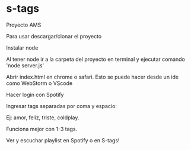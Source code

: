 # s-tags
Proyecto AMS

Para usar descargar/clonar el proyecto

Instalar node 

Al tener node ir a la carpeta del proyecto en terminal y ejecutar comando 'node server.js'

Abrir index.html en chrome o safari. Esto se puede hacer desde un ide 
como WebStorm o VScode

Hacer login con Spotify

Ingresar tags separadas por coma y espacio: 

Ej: amor, feliz, triste, coldplay.

Funciona mejor con 1-3 tags. 

Ver y escuchar playlist en Spotify o en S-tags! 


